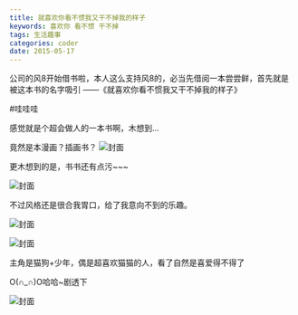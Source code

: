 ```yaml
---
title: 就喜欢你看不惯我又干不掉我的样子
keywords: 喜欢你 看不惯 干不掉
tags: 生活趣事
categories: coder
date: 2015-05-17
---
```

公司的风8开始借书啦，本人这么支持风8的，必当先借阅一本尝尝鲜，首先就是被这本书的名字吸引
——《就喜欢你看不惯我又干不掉我的样子》

#哇哇哇

感觉就是个超会做人的一本书啊，木想到...
<!-- more -->
竟然是本漫画？插画书？
![封面](../../../../images/cat-images/hd.jpg)

更木想到的是，书书还有点污~~~

![封面](../../../../images/cat-images/yj.jpg)

不过风格还是很合我胃口，给了我意向不到的乐趣。

![封面](../../../../images/cat-images/hs1.jpg)

![封面](../../../../images/cat-images/hs2.jpg)

主角是猫狗+少年，偶是超喜欢猫猫的人，看了自然是喜爱得不得了

O(∩_∩)O哈哈~剧透下

![封面](../../../../images/cat-images/pp.jpg)
